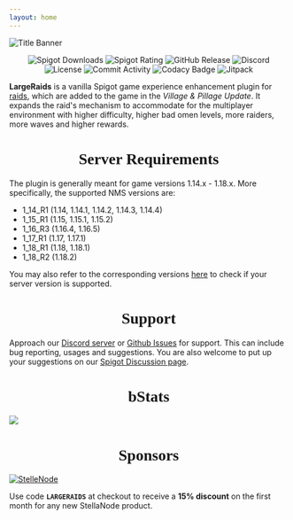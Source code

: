```yaml
---
layout: home
---
```


![Title Banner](assets/images/logo-banner.png)

<center>
<img src="https://img.shields.io/badge/dynamic/json?label=spigot%20downloads&query=stats.downloads&url=https%3A%2F%2Fapi.spigotmc.org%2Fsimple%2F0.2%2Findex.php%3Faction%3DgetResource%26id%3D95422" alt="Spigot Downloads"/>
<img src="https://img.shields.io/badge/dynamic/json?label=spigot%20rating&query=stats.rating&url=https%3A%2F%2Fapi.spigotmc.org%2Fsimple%2F0.2%2Findex.php%3Faction%3DgetResource%26id%3D95422" alt="Spigot Rating"/>
<img src="https://img.shields.io/github/release/zhenghanlee/LargeRaids.svg?label=github%20release" alt="GitHub Release">
<img src="https://img.shields.io/discord/846941711741222922.svg?logo=discord" alt="Discord">
<img src="https://img.shields.io/github/license/zhenghanlee/LargeRaids" alt="License"/>
<img src="https://img.shields.io/github/commit-activity/m/zhenghanlee/LargeRaids" alt="Commit Activity">
<img src="https://app.codacy.com/project/badge/Grade/e2b8ef0d41e3404b91a62a35196c7e9e" alt="Codacy Badge">
<img src="https://jitpack.io/v/zhenghanlee/LargeRaids-API.svg" alt="Jitpack">
</center>

**LargeRaids** is a vanilla Spigot game experience enhancement plugin for [raids](https://minecraft.fandom.com/wiki/Raid), which are added to the game in the _Village & Pillage Update_. It expands the raid's mechanism to accommodate for the multiplayer environment with higher difficulty, higher bad omen levels, more raiders, more waves and higher rewards.

<center><h1 style="font-family: Luminari">Server Requirements</h1></center>

The plugin is generally meant for game versions 1.14.x - 1.18.x. More specifically, the supported NMS versions are:

- 1_14_R1 (1.14, 1.14.1, 1.14.2, 1.14.3, 1.14.4)
- 1_15_R1 (1.15, 1.15.1, 1.15.2)
- 1_16_R3 (1.16.4, 1.16.5)
- 1_17_R1 (1.17, 1.17.1)
- 1_18_R1 (1.18, 1.18.1)
- 1_18_R2 (1.18.2)

You may also refer to the corresponding versions [here](https://www.spigotmc.org/wiki/spigot-nms-and-minecraft-versions-1-16/) to check if your server version is supported.

<center><h1 style="font-family: Luminari">Support</h1></center>

Approach our [Discord server](https://discord.gg/YSv7pptDjE) or [Github Issues](https://github.com/zhenghanlee/LargeRaids/issues) for support. This can include bug reporting, usages and suggestions. You are also welcome to put up your suggestions on our [Spigot Discussion page](https://www.spigotmc.org/threads/largeraids-1-14-x-1-18-x.521752/).

<center><h1 style="font-family: Luminari">bStats</h1></center>

[![](https://bstats.org/signatures/bukkit/LargeRaids.svg)](https://bstats.org/plugin/bukkit/LargeRaids/13910)

<center><h1 style="font-family: Luminari">Sponsors</h1></center>

[![StelleNode](https://cdn.discordapp.com/attachments/928421223958970369/928756914345631785/stellanode.gif)](https://stellanode.com/)

Use code **`LARGERAIDS`** at checkout to receive a **15% discount** on the first month for any new StellaNode product.
